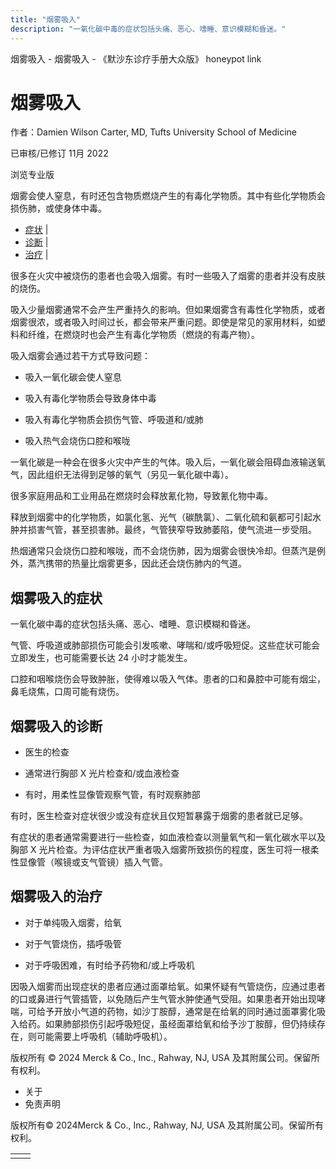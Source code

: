 ```yaml
---
title: "烟雾吸入"
description: "一氧化碳中毒的症状包括头痛、恶心、嗜睡、意识模糊和昏迷。"
---
```


﻿烟雾吸入 \- 烟雾吸入 \- 《默沙东诊疗手册大众版》 honeypot link

# 烟雾吸入

作者：Damien Wilson Carter, MD, Tufts University School of Medicine

已审核/已修订 11月 2022

浏览专业版

烟雾会使人窒息，有时还包含物质燃烧产生的有毒化学物质。其中有些化学物质会损伤肺，或使身体中毒。

- [症状](#症状_v39821604_zh) \|
- [诊断](#诊断_v39821609_zh) \|
- [治疗](#治疗_v39821620_zh) \|

很多在火灾中被烧伤的患者也会吸入烟雾。有时一些吸入了烟雾的患者并没有皮肤的烧伤。

吸入少量烟雾通常不会产生严重持久的影响。但如果烟雾含有毒性化学物质，或者烟雾很浓，或者吸入时间过长，都会带来严重问题。即使是常见的家用材料，如塑料和纤维，在燃烧时也会产生有毒化学物质（燃烧的有毒产物）。

吸入烟雾会通过若干方式导致问题：

- 吸入一氧化碳会使人窒息

- 吸入有毒化学物质会导致身体中毒

- 吸入有毒化学物质会损伤气管、呼吸道和/或肺

- 吸入热气会烧伤口腔和喉咙


一氧化碳是一种会在很多火灾中产生的气体。吸入后，一氧化碳会阻碍血液输送氧气，因此组织无法得到足够的氧气（另见一氧化碳中毒）。

很多家庭用品和工业用品在燃烧时会释放氰化物，导致氰化物中毒。

释放到烟雾中的化学物质，如氯化氢、光气（碳酰氯）、二氧化硫和氨都可引起水肿并损害气管，甚至损害肺。最终，气管狭窄导致肺萎陷，使气流进一步受阻。

热烟通常只会烧伤口腔和喉咙，而不会烧伤肺，因为烟雾会很快冷却。但蒸汽是例外，蒸汽携带的热量比烟雾更多，因此还会烧伤肺内的气道。

## 烟雾吸入的症状

一氧化碳中毒的症状包括头痛、恶心、嗜睡、意识模糊和昏迷。

气管、呼吸道或肺部损伤可能会引发咳嗽、哮喘和/或呼吸短促。这些症状可能会立即发生，也可能需要长达 24 小时才能发生。

口腔和咽喉烧伤会导致肿胀，使得难以吸入气体。患者的口和鼻腔中可能有烟尘，鼻毛烧焦，口周可能有烧伤。

## 烟雾吸入的诊断

- 医生的检查

- 通常进行胸部 X 光片检查和/或血液检查

- 有时，用柔性显像管观察气管，有时观察肺部


有时，医生检查对症状很少或没有症状且仅短暂暴露于烟雾的患者就已足够。

有症状的患者通常需要进行一些检查，如血液检查以测量氧气和一氧化碳水平以及胸部 X 光片检查。为评估症状严重者吸入烟雾所致损伤的程度，医生可将一根柔性显像管（喉镜或支气管镜）插入气管。

## 烟雾吸入的治疗

- 对于单纯吸入烟雾，给氧

- 对于气管烧伤，插呼吸管

- 对于呼吸困难，有时给予药物和/或上呼吸机


因吸入烟雾而出现症状的患者应通过面罩给氧。如果怀疑有气管烧伤，应通过患者的口或鼻进行气管插管，以免随后产生气管水肿使通气受阻。如果患者开始出现哮喘，可给予开放小气道的药物，如沙丁胺醇，通常是在给氧的同时通过面罩雾化吸入给药。如果肺部损伤引起呼吸短促，虽经面罩给氧和给予沙丁胺醇，但仍持续存在，则可能需要上呼吸机（辅助呼吸机）。



版权所有 © 2024
Merck & Co., Inc., Rahway, NJ, USA 及其附属公司。保留所有权利。

- 关于
- 免责声明

版权所有© 2024Merck & Co., Inc., Rahway, NJ, USA 及其附属公司。保留所有权利。

|     |     |
| --- | --- |
|  |  |